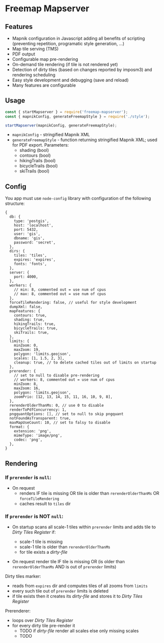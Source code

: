 # Freemap Mapserver

## Features

- Mapnik configuration in Javascript adding all benefits of scripting (preventing repetition, programatic style generation, …)
- Map tile serving (TMS)
- PDF output
- Configurable map pre-rendering
- On-demand tile rendering (if tile is not rendered yet)
- Detection of dirty tiles (based on changes reported by imposm3) and rendering scheduling
- Easy style development and debugging (save and reload)
- Many features are configurable

## Usage

```js
const { startMapserver } = require('freemap-mapserver');
const { mapnikConfig, generateFreemapStyle } = require('./style');

startMapserver(mapnikConfig, generateFreemapStyle);
```

- `mapnikConfig` - stringified Mapnik XML
- `generateFreemapStyle` - function returning stringified Mapnik XML; used for PDF export. Parameters:
  - shading (bool)
  - contours (bool)
  - hikingTrails (bool)
  - bicycleTrails (bool)
  - skiTrails (bool)

## Config

You app must use `node-config` library with configuration of the following structure:

```json5
{
  db: {
    type: 'postgis',
    host: 'localhost',
    port: 5432,
    user: 'gis',
    dbname: 'gis',
    password: 'secret',
  },
  dirs: {
    tiles: 'tiles',
    expires: 'expires',
    fonts: 'fonts',
  },
  server: {
    port: 4000,
  },
  workers: {
    // min: 8, commented out = use num of cpus
    // max: 8, commented out = use num of cpus
  },
  forceTileRendering: false, // useful for style development
  dumpXml: false,
  mapFeatures: {
    contours: true,
    shading: true,
    hikingTrails: true,
    bicycleTrails: true,
    skiTrails: true,
  },
  limits: {
    minZoom: 0,
    maxZoom: 19,
    polygon: 'limits.geojson',
    scales: [1, 1.5, 2, 3],
    cleanup: true, // to delete cached tiles out of limits on startup
  },
  prerender: {
    // set to null to disable pre-rendering
    // workers: 8, commented out = use num of cpus
    minZoom: 8,
    maxZoom: 16,
    polygon: 'limits.geojson',
    zoomPrio: [12, 13, 14, 15, 11, 16, 10, 9, 8],
  },
  rerenderOlderThanMs: 0, // use 0 to disable
  renderToPdfConcurrency: 1,
  pngquantOptions: [], // set to null to skip pngquant
  notFoundAsTransparent: true,
  maxMapUseCount: 10, // set to falsy to disable
  format: {
    extension: 'png',
    mimeType: 'image/png',
    codec: 'png',
  },
}
```

## Rendering

### If `prerender` is `null`:

- On request
  - renders IF tile is missing OR tile is older than `rerenderOlderThanMs` OR `forceTileRendering`
  - caches result to `tiles` dir

### If `prerender` is NOT `null`:

- On startup scans all scale-1 tiles within `prerender` limits and adds tile to _Dirty Tiles Register_ if:

  - scale-1 tile is missing
  - scale-1 tile is older than `rerenderOlderThanMs`
  - for tile exists a _dirty-file_

- On request render tile IF tile is missing OR (is older than `rerenderOlderThanMs` AND is out of `prerender` limits)

Dirty tiles marker:

- reads from `expires` dir and computes tiles of all zooms from `limits`
- every such tile out of `prerender` limits is deleted
- if tile exists then it creates its _dirty-file_ and stores it to _Dirty Tiles Register_

Prerenderer:

- loops over _Dirty Tiles Register_
- for every dirty tile pre-render it
  - TODO if _dirty-file_ render all scales else only missing scales
  - TODO
